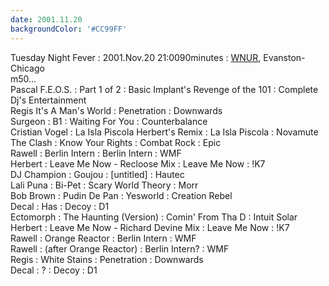 ```yaml
---
date: 2001.11.20
backgroundColor: '#CC99FF'
---
```


Tuesday Night Fever : 2001.Nov.20 21:0090minutes : [WNUR](http://www.wnur.org/), Evanston-Chicago  
m50...  
Pascal F.E.O.S. : Part 1 of 2 : Basic Implant's Revenge of the 101 : Complete Dj's Entertainment  
Regis It's A Man's World : Penetration : Downwards  
Surgeon : B1 : Waiting For You : Counterbalance  
Cristian Vogel : La Isla Piscola Herbert's Remix : La Isla Piscola : Novamute  
The Clash : Know Your Rights : Combat Rock : Epic  
Rawell : Berlin Intern : Berlin Intern : WMF  
Herbert : Leave Me Now - Recloose Mix : Leave Me Now : !K7  
DJ Champion : Goujou : \[untitled\] : Hautec  
Lali Puna : Bi-Pet : Scary World Theory : Morr  
Bob Brown : Pudin De Pan : Yesworld : Creation Rebel  
Decal : Has : Decoy : D1  
Ectomorph : The Haunting (Version) : Comin' From Tha D : Intuit Solar  
Herbert : Leave Me Now - Richard Devine Mix : Leave Me Now : !K7  
Rawell : Orange Reactor : Berlin Intern : WMF  
Rawell : (after Orange Reactor) : Berlin Intern? : WMF  
Regis : White Stains : Penetration : Downwards  
Decal : ? : Decoy : D1